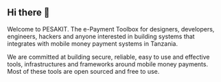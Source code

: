 ## Hi there 👋

Welcome to PESAKIT. The e-Payment Toolbox for designers, developers, engineers, hackers and anyone interested in building systems that integrates with mobile money payment systems in Tanzania.

We are committed at building secure, reliable, easy to use and effective tools, infrastructures and frameworks around mobile money payments. Most of these tools are open sourced and free to use.



<!--

**Here are some ideas to get you started:**

🙋‍♀️ A short introduction - what is your organization all about?
🌈 Contribution guidelines - how can the community get involved?
👩‍💻 Useful resources - where can the community find your docs? Is there anything else the community should know?
🍿 Fun facts - what does your team eat for breakfast?
🧙 Remember, you can do mighty things with the power of [Markdown](https://docs.github.com/github/writing-on-github/getting-started-with-writing-and-formatting-on-github/basic-writing-and-formatting-syntax)
-->
